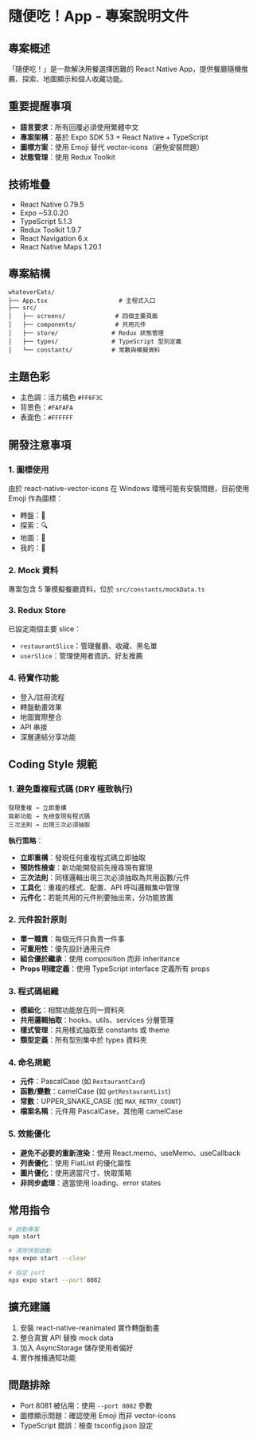 # 隨便吃！App - 專案說明文件

## 專案概述
「隨便吃！」是一款解決用餐選擇困難的 React Native App，提供餐廳隨機推薦、探索、地圖顯示和個人收藏功能。

## 重要提醒事項
- **語言要求**：所有回覆必須使用繁體中文
- **專案架構**：基於 Expo SDK 53 + React Native + TypeScript
- **圖標方案**：使用 Emoji 替代 vector-icons（避免安裝問題）
- **狀態管理**：使用 Redux Toolkit

## 技術堆疊
- React Native 0.79.5
- Expo ~53.0.20
- TypeScript 5.1.3
- Redux Toolkit 1.9.7
- React Navigation 6.x
- React Native Maps 1.20.1

## 專案結構
```
whateverEats/
├── App.tsx                    # 主程式入口
├── src/
│   ├── screens/              # 四個主要頁面
│   ├── components/           # 共用元件
│   ├── store/               # Redux 狀態管理
│   ├── types/               # TypeScript 型別定義
│   └── constants/           # 常數與模擬資料
```

## 主題色彩
- 主色調：活力橘色 `#FF6F3C`
- 背景色：`#FAFAFA`
- 表面色：`#FFFFFF`

## 開發注意事項

### 1. 圖標使用
由於 react-native-vector-icons 在 Windows 環境可能有安裝問題，目前使用 Emoji 作為圖標：
- 轉盤：🎰
- 探索：🔍
- 地圖：📍
- 我的：👤

### 2. Mock 資料
專案包含 5 筆模擬餐廳資料，位於 `src/constants/mockData.ts`

### 3. Redux Store
已設定兩個主要 slice：
- `restaurantSlice`：管理餐廳、收藏、黑名單
- `userSlice`：管理使用者資訊、好友推薦

### 4. 待實作功能
- 登入/註冊流程
- 轉盤動畫效果
- 地圖實際整合
- API 串接
- 深層連結分享功能

## Coding Style 規範

### 1. 避免重複程式碼 (DRY 極致執行)

```
發現重複 → 立即重構
寫新功能 → 先檢查現有程式碼
三次法則 → 出現三次必須抽取
```

**執行策略**：

- **立即重構**：發現任何重複程式碼立即抽取
- **預防性檢查**：新功能開發前先搜尋現有實現
- **三次法則**：同樣邏輯出現三次必須抽取為共用函數/元件
- **工具化**：重複的樣式、配置、API 呼叫邏輯集中管理
- **元件化**：若能共用的元件則要抽出來，分功能放置

### 2. 元件設計原則
- **單一職責**：每個元件只負責一件事
- **可重用性**：優先設計通用元件
- **組合優於繼承**：使用 composition 而非 inheritance
- **Props 明確定義**：使用 TypeScript interface 定義所有 props

### 3. 程式碼組織
- **模組化**：相關功能放在同一資料夾
- **共用邏輯抽取**：hooks、utils、services 分層管理
- **樣式管理**：共用樣式抽取至 constants 或 theme
- **類型定義**：所有型別集中於 types 資料夾

### 4. 命名規範
- **元件**：PascalCase (如 `RestaurantCard`)
- **函數/變數**：camelCase (如 `getRestaurantList`)
- **常數**：UPPER_SNAKE_CASE (如 `MAX_RETRY_COUNT`)
- **檔案名稱**：元件用 PascalCase，其他用 camelCase

### 5. 效能優化
- **避免不必要的重新渲染**：使用 React.memo、useMemo、useCallback
- **列表優化**：使用 FlatList 的優化屬性
- **圖片優化**：使用適當尺寸、快取策略
- **非同步處理**：適當使用 loading、error states

## 常用指令
```bash
# 啟動專案
npm start

# 清除快取啟動
npx expo start --clear

# 指定 port
npx expo start --port 8082
```

## 擴充建議
1. 安裝 react-native-reanimated 實作轉盤動畫
2. 整合真實 API 替換 mock data
3. 加入 AsyncStorage 儲存使用者偏好
4. 實作推播通知功能

## 問題排除
- Port 8081 被佔用：使用 `--port 8082` 參數
- 圖標顯示問題：確認使用 Emoji 而非 vector-icons
- TypeScript 錯誤：檢查 tsconfig.json 設定